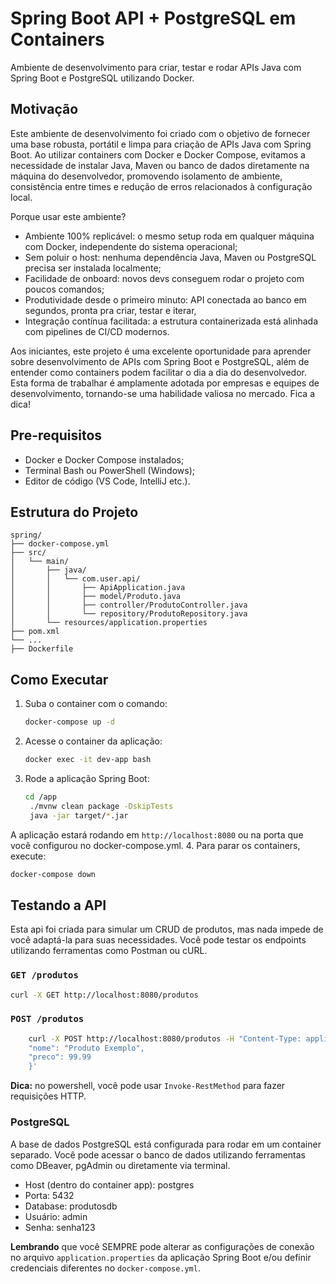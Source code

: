 # Spring Boot API + PostgreSQL em Containers

Ambiente de desenvolvimento para criar, testar e rodar APIs Java com Spring Boot e PostgreSQL utilizando Docker.

## Motivação
Este ambiente de desenvolvimento foi criado com o objetivo de fornecer uma base robusta, portátil e limpa para criação de APIs Java com Spring Boot. Ao utilizar containers com Docker e Docker Compose, evitamos a necessidade de instalar Java, Maven ou banco de dados diretamente na máquina do desenvolvedor, promovendo isolamento de ambiente, consistência entre times e redução de erros relacionados à configuração local.

Porque usar este ambiente?
- Ambiente 100% replicável: o mesmo setup roda em qualquer máquina com Docker, independente do sistema operacional;
- Sem poluir o host: nenhuma dependência Java, Maven ou PostgreSQL precisa ser instalada localmente;
- Facilidade de onboard: novos devs conseguem rodar o projeto com poucos comandos;
- Produtividade desde o primeiro minuto: API conectada ao banco em segundos, pronta pra criar, testar e iterar,
- Integração contínua facilitada: a estrutura containerizada está alinhada com pipelines de CI/CD modernos.

Aos iniciantes, este projeto é uma excelente oportunidade para aprender sobre desenvolvimento de APIs com Spring Boot e PostgreSQL, além de entender como containers podem facilitar o dia a dia do desenvolvedor. Esta forma de trabalhar é amplamente adotada por empresas e equipes de desenvolvimento, tornando-se uma habilidade valiosa no mercado. Fica a dica!

## Pre-requisitos
- Docker e Docker Compose instalados;
- Terminal Bash ou PowerShell (Windows);
- Editor de código (VS Code, IntelliJ etc.).

## Estrutura do Projeto

```
spring/
├── docker-compose.yml
├── src/
│   └── main/
│       ├── java/
│       │   └── com.user.api/
│       │       ├── ApiApplication.java
│       │       ├── model/Produto.java
│       │       ├── controller/ProdutoController.java
│       │       └── repository/ProdutoRepository.java
│       └── resources/application.properties
├── pom.xml
└── ...
├── Dockerfile
```

## Como Executar
1. Suba o container com o comando:
   ```bash
   docker-compose up -d
   ```
2. Acesse o container da aplicação:
   ```bash
   docker exec -it dev-app bash
   ```
3. Rode a aplicação Spring Boot:
   ```bash
   cd /app
    ./mvnw clean package -DskipTests
    java -jar target/*.jar
   ```
A aplicação estará rodando em `http://localhost:8080` ou na porta que você configurou no docker-compose.yml.
4. Para parar os containers, execute:
   ```bash
   docker-compose down
   ```

## Testando a API
Esta api foi criada para simular um CRUD de produtos, mas nada impede de você adaptá-la para suas necessidades. Você pode testar os endpoints utilizando ferramentas como Postman ou cURL.

### `GET /produtos`
```bash
curl -X GET http://localhost:8080/produtos
```

### `POST /produtos`
```bash
    curl -X POST http://localhost:8080/produtos -H "Content-Type: application/json" -d '{
    "nome": "Produto Exemplo",
    "preco": 99.99
    }'
```

**Dica:** no powershell, você pode usar `Invoke-RestMethod` para fazer requisições HTTP.

### PostgreSQL
A base de dados PostgreSQL está configurada para rodar em um container separado. Você pode acessar o banco de dados utilizando ferramentas como DBeaver, pgAdmin ou diretamente via terminal.
- Host (dentro do container app): postgres
- Porta: 5432
- Database: produtosdb
- Usuário: admin
- Senha: senha123

**Lembrando** que você SEMPRE pode alterar as configurações de conexão no arquivo `application.properties` da aplicação Spring Boot e/ou definir credenciais diferentes no `docker-compose.yml`.